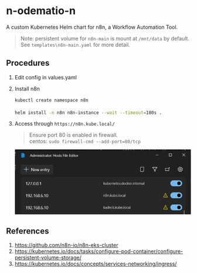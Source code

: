 # n-odematio-n
A custom Kubernetes Helm chart for n8n, a Workflow Automation Tool.
> Note: persistent volume for `n8n-main` is mount at `/mnt/data` by default.  
> See `templates\n8n-main.yaml` for more detail.

## Procedures
1. Edit config in values.yaml
2. Install n8n
    ```bash
    kubectl create namespace n8n

    helm install -n n8n n8n-instance --wait --timeout=180s . 
    ```
3. Access through `https://n8n.kube.local/`
    > Ensure port 80 is enabled in firewall.  
    > centos: `sudo firewall-cmd --add-port=80/tcp`
    
    ![update host](docs/n8n-add-host.png)

## References
1. https://github.com/n8n-io/n8n-eks-cluster
1. https://kubernetes.io/docs/tasks/configure-pod-container/configure-persistent-volume-storage/
1. https://kubernetes.io/docs/concepts/services-networking/ingress/
